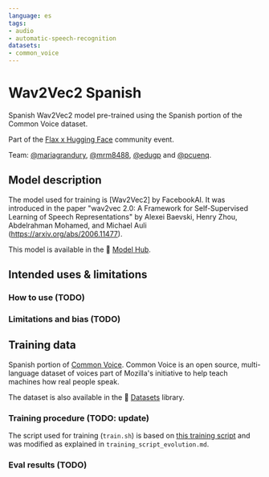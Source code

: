 ```yaml
---
language: es
tags:
- audio
- automatic-speech-recognition
datasets:
- common_voice
---
```


# Wav2Vec2 Spanish

Spanish Wav2Vec2 model pre-trained using the Spanish portion of the Common Voice dataset.

Part of the [Flax x Hugging Face](https://discss.huggingface.co/t/open-to-the-community-community-week-using-jax-flax-for-nlp-cv/7104) community event.

Team:
[@mariagrandury](https://github.com/mariagrandury),
[@mrm8488](https://github.com/mrm8488),
[@edugp](https://github.com/edugp) and
[@pcuenq](https://github.com/pcuenq).

## Model description

The model used for training is [Wav2Vec2] by FacebookAI. It was introduced in the paper 
"wav2vec 2.0: A Framework for Self-Supervised Learning of Speech Representations" by Alexei Baevski, Henry Zhou, Abdelrahman Mohamed, and Michael Auli (https://arxiv.org/abs/2006.11477).

This model is available in the 🤗 [Model Hub](https://huggingface.co/facebook/wav2vec2-base-960h).

## Intended uses & limitations

### How to use (TODO)

### Limitations and bias (TODO)

## Training data

Spanish portion of [Common Voice](https://commonvoice.mozilla.org/en/datasets). Common Voice is an open source, multi-language dataset of voices part of Mozilla's initiative to help teach machines how real people speak.

The dataset is also available in the 🤗 [Datasets](https://huggingface.co/datasets/common_voice) library.

### Training procedure (TODO: update)

The script used for training (`train.sh`) is based on [this training script](https://github.com/huggingface/transformers/blob/master/examples/research_projects/jax-projects/wav2vec2/run_wav2vec2_pretrain_flax.py) and was modified as explained in `training_script_evolution.md`.

### Eval results (TODO)

